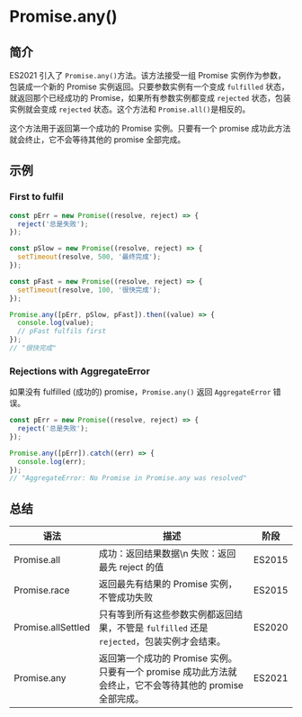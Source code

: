 # Promise.any()

## 简介

ES2021 引入了 `Promise.any()`方法。该方法接受一组 Promise 实例作为参数，包装成一个新的 Promise 实例返回。只要参数实例有一个变成 `fulfilled` 状态，就返回那个已经成功的 Promise，如果所有参数实例都变成 `rejected` 状态，包装实例就会变成 `rejected` 状态。这个方法和 `Promise.all()`是相反的。

这个方法用于返回第一个成功的 Promise 实例。只要有一个 promise 成功此方法就会终止，它不会等待其他的 promise 全部完成。

## 示例

### First to fulfil

```javascript
const pErr = new Promise((resolve, reject) => {
  reject('总是失败');
});

const pSlow = new Promise((resolve, reject) => {
  setTimeout(resolve, 500, '最终完成');
});

const pFast = new Promise((resolve, reject) => {
  setTimeout(resolve, 100, '很快完成');
});

Promise.any([pErr, pSlow, pFast]).then((value) => {
  console.log(value);
  // pFast fulfils first
});
// "很快完成"
```

### Rejections with AggregateError

如果没有 fulfilled (成功的) promise，`Promise.any()` 返回 `AggregateError` 错误。

```javascript
const pErr = new Promise((resolve, reject) => {
  reject('总是失败');
});

Promise.any([pErr]).catch((err) => {
  console.log(err);
});
// "AggregateError: No Promise in Promise.any was resolved"
```

## 总结

| 语法               | 描述                                                                                                      | 阶段   |
| ------------------ | --------------------------------------------------------------------------------------------------------- | ------ |
| Promise.all        | 成功：返回结果数据\n 失败：返回最先 reject 的值                                                           | ES2015 |
| Promise.race       | 返回最先有结果的 Promise 实例，不管成功失败                                                               | ES2015 |
| Promise.allSettled | 只有等到所有这些参数实例都返回结果，不管是 `fulfilled` 还是 `rejected`，包装实例才会结束。                | ES2020 |
| Promise.any        | 返回第一个成功的 Promise 实例。只要有一个 promise 成功此方法就会终止，它不会等待其他的 promise 全部完成。 | ES2021 |
